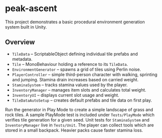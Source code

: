 # peak-ascent

This project demonstrates a basic procedural environment generation system built in Unity.

## Overview

* `TileData` – ScriptableObject defining individual tile prefabs and metadata.
* `Tile` – MonoBehaviour holding a reference to its `TileData`.
* `EnvironmentGenerator` – spawns a grid of tiles using Perlin noise.
* `PlayerController` – simple third-person character with walking, sprinting and jumping. Stamina drain increases based on carried weight.
* `StaminaSystem` – tracks stamina values used by the player.
* `InventoryManager` – manages item slots and calculates total weight.
* `InventoryUI` – displays current slot usage and weight.
* `TileDataAutoSetup` – creates default prefabs and tile data on first play.

Run the generator in Play Mode to create a simple landscape of grass and rock tiles. A sample PlayMode test is included under `Tests/PlayMode` which verifies tile generation for a given seed. Unit tests for `StaminaSystem` and `InventoryManager` live in `Tests/Unit`.
The player can collect tools which are stored in a small backpack. Heavier packs cause faster stamina loss.
